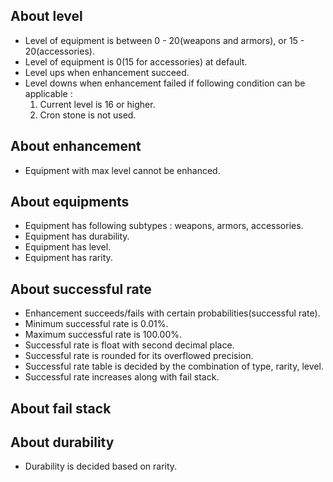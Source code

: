 ## About level

- Level of equipment is between 0 - 20(weapons and armors), or 15 - 20(accessories).
- Level of equipment is 0(15 for accessories) at default.
- Level ups when enhancement succeed.
- Level downs when enhancement failed if following condition can be applicable :
    1. Current level is 16 or higher.
    2. Cron stone is not used.

## About enhancement

- Equipment with max level cannot be enhanced.

## About equipments

- Equipment has following subtypes : weapons, armors, accessories.
- Equipment has durability.
- Equipment has level.
- Equipment has rarity.

## About successful rate

- Enhancement succeeds/fails with certain probabilities(successful rate).
- Minimum successful rate is 0.01%.
- Maximum successful rate is 100.00%.
- Successful rate is float with second decimal place.
- Successful rate is rounded for its overflowed precision.
- Successful rate table is decided by the combination of type, rarity, level.
- Successful rate increases along with fail stack.

## About fail stack

## About durability

- Durability is decided based on rarity.
